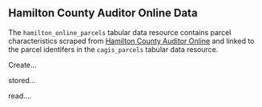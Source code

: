 
## Hamilton County Auditor Online Data

The `hamilton_online_parcels` tabular data resource contains parcel characteristics scraped from [Hamilton County Auditor Online](https://wedge1.hcauditor.org/) and linked to the parcel identifers in the `cagis_parcels` tabular data resource.

Create...

stored...

read....

